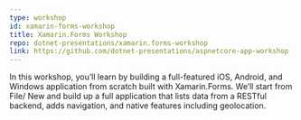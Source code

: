 ```yaml
---
type: workshop
id: xamarin-forms-workshop
title: Xamarin.Forms Workshop
repo: dotnet-presentations/xamarin.forms-workshop
link: https://github.com/dotnet-presentations/aspnetcore-app-workshop
---
```


In this workshop, you’ll learn by building a full-featured iOS, Android, and Windows application from scratch built with Xamarin.Forms. We’ll start from File/ New and build up a full application that lists data from a RESTful backend, adds navigation, and native features including geolocation.
